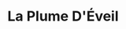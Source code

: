 ---
title: "La Plume D'Éveil"
description: "Achieve your goals with more speed, ease and pleasure by partnering with a professional like Sebastian Assaf."

cta_link: '#'
cta_text: Book a call

heading1: Revive. Restore. Reclaim.
subheading1: Discover the real you.
subheading2: Physical, emotional, spiritual - human beings, adults and children alike, are whole creatures, and pain or trauma in one area affects all the rest. Find physical relaxation, emotional stability, and peace of mind through energy work and massage. Step away from the stresses of life, decompress, and find a positive new perspective on your life. 

about_heading: My mission during this life…
about_bio: "Have you ever felt like you had “it all figured out”? And then unexpectedly you receive a wake-up call and suddenly you are back to square one, back to the drawing board. As if you are trailing along the path we call life, which ultimately doesn’t seem to be as we aspired or projected.<br><br>There came a point in my life where I was at my lowest, something changed, it drove me to connect intimately with my inner spirit; reconnect with my soul. It all started on this one afternoon after tea with a friend, which then led me to google search for natural healing, yoga, meditation, etc., and then one thing led to the next; it was a like light or a sign that I was asking for. I felt this urge and push to move forward and explore the beautiful world of energy healing. I started with Reiki sessions along with meditation and yoga classes, this new way of being, completely changed my mindset and outlook on life. I began to feel different, connected with nature and a true profound desire to be one with nature. I found healing on an emotional, physical level as well as spiritual connection. I understood finally why I was here and what my calling was or my mission during this life. I continued to pursue my Reiki training as well as other energy work and numerology. Today I am pursuing a new energy training in Essenian and Egyptian therapy.<br><br>My passion to help others is what feeds my soul, my desire to share my story and hear yours is what frees my spirit. My devotion to energy work fuels my mind.<br><br>Namaste<br>Vicky<br>Xo"

numerology_heading: Numerology, our life code…
numerology_desc: "Every human has a birthday and name which provides us with a window into understanding the who and why we are. Our life code is the ticket to success and being prepared for karmic chapters we may have brought in to this life from past lives.<br><br>It enables us to answer questions like, why are we living this path, what is my mission, why is this friendship or relationship not working. Knowing these answers will allow you to attract abundance, joy and prosperity into your universe. These sessions are either in person or recorded and are targeted to give you the tools you need to steer you in the direction you chose with your eyes open and anticipating what’s next."

reiki_heading: Reiki, universal energy…
reiki_desc: "Weather you find ourselves on low energy levels or seeking stronger spiritual connection the flow of universal energy provides the body and mind with deep relaxation which allows the body to heal. Reiki creates a deep sense of wellbeing and grounding sensations, welcoming you to connect with your spirit and inner self and recognize your consciousness. Invite yourself to disconnect from waking life by finding a moment to expand your consciousness, be grateful and let go of worry and anger, be gentle and kind with yourself.<br><br>My sessions are about an hour and a half, each session is unique as I am guided by my intuition and spiritual guides on what your soul needs."

massage_heading: Metamorphic Massage, transformational …
massage_desc: "This is as special and as transformational as a caterpillar in metamorphosis to a butterfly. Come drift away into deep relaxation after a warm foot soak, as I apply luxurious locally produced essential oils with subtle touch points on feet, hands and head to activate certain spinal reflex points that link memories from the time of preconception to birth, releasing tensions and structures that you carry with you in your day to day life. This energy work can take you back to your roots.<br><br>Each sessions is approximately an hour and a half and is very unique experience."

access_heading: Access Bar, changing aspects of your life…
access_desc: "It's easy to program your mind with negative thought patterns because of a hurtful encounter or discouraging words. In these energy sessions the focus is on releasing effortlessly harmful thought blockages through fingertip acupressure and on 32 touch points along the meridians of your head. These points contain the thoughts, ideas, beliefs, emotions, and considerations you have stored. Reprogram your mind to be
the person who you want to be."

contact_heading: Let's connect
contact_desc: "Connect with me, share your story with me or schedule a session."
---